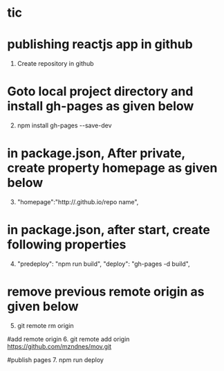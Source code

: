 # tic
# publishing reactjs app in github

1. Create repository in github

# Goto local project directory and install gh-pages as given below
2. npm install gh-pages --save-dev

# in package.json, After private, create property homepage as given below
3. "homepage":"http://<username>.github.io/repo name",

# in package.json, after start, create following properties

4. "predeploy": "npm run build",
   "deploy": "gh-pages -d build",
   
# remove previous remote origin as given below
5. git remote rm origin

#add remote origin
6. git remote add origin https://github.com/mzndnes/mov.git

#publish pages
7. npm run deploy
